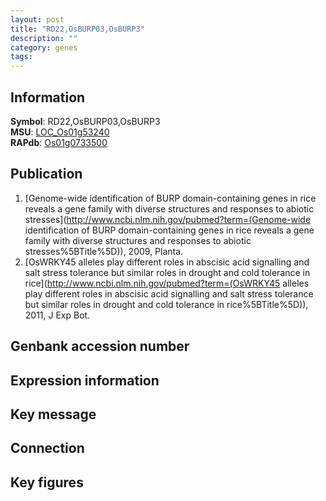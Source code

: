 ```yaml
---
layout: post
title: "RD22,OsBURP03,OsBURP3"
description: ""
category: genes
tags: 
---
```


## Information
__Symbol__: RD22,OsBURP03,OsBURP3  
__MSU__: [LOC_Os01g53240](http://rice.plantbiology.msu.edu/cgi-bin/ORF_infopage.cgi?orf=LOC_Os01g53240)  
__RAPdb__: [Os01g0733500](http://rapdb.dna.affrc.go.jp/viewer/gbrowse_details/irgsp1?name=Os01g0733500)  

## Publication
1. [Genome-wide identification of BURP domain-containing genes in rice reveals a gene family with diverse structures and responses to abiotic stresses](http://www.ncbi.nlm.nih.gov/pubmed?term=(Genome-wide identification of BURP domain-containing genes in rice reveals a gene family with diverse structures and responses to abiotic stresses%5BTitle%5D)), 2009, Planta.
2. [OsWRKY45 alleles play different roles in abscisic acid signalling and salt stress tolerance but similar roles in drought and cold tolerance in rice](http://www.ncbi.nlm.nih.gov/pubmed?term=(OsWRKY45 alleles play different roles in abscisic acid signalling and salt stress tolerance but similar roles in drought and cold tolerance in rice%5BTitle%5D)), 2011, J Exp Bot.

## Genbank accession number

## Expression information

## Key message

## Connection

## Key figures


